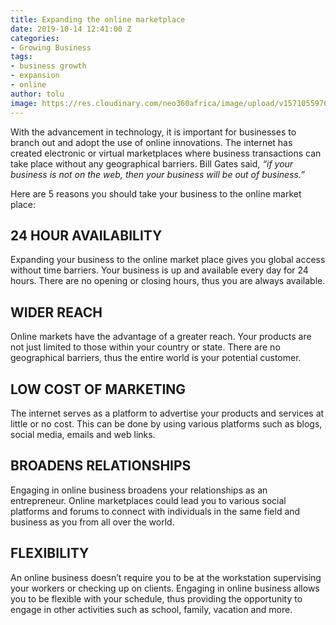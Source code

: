 ```yaml
---
title: Expanding the online marketplace
date: 2019-10-14 12:41:00 Z
categories:
- Growing Business
tags:
- business growth
- expansion
- online
author: tolu
image: https://res.cloudinary.com/neo360africa/image/upload/v1571055976/NEO360%20BLOG/marvin-meyer-SYTO3xs06fU-unsplash_d0pnrx.jpg
---
```


With the advancement in technology, it is important for businesses to branch out and adopt the use of online innovations. The internet has created electronic or virtual marketplaces where business transactions can take place without any geographical barriers. Bill Gates said, *“if your business is not on the web, then your business will be out of business.”* <br/>

Here are 5 reasons you should take your business to the online market place:
## 24 HOUR AVAILABILITY
Expanding your business to the online market place gives you global access without time barriers. Your business is up and available every day for 24 hours. There are no opening or closing hours, thus you are always available.

## WIDER REACH
Online markets have the advantage of a greater reach. Your products are not just limited to those within your country or state. There are no geographical barriers, thus the entire world is your potential customer.

## LOW COST OF MARKETING
The internet serves as a platform to advertise your products and services at little or no cost. This can be done by using various platforms such as blogs, social media, emails and web links.

## BROADENS RELATIONSHIPS
Engaging in online business broadens your relationships as an entrepreneur. Online marketplaces could lead you to various social platforms and forums to connect with individuals in the same field and business as you from all over the world.

## FLEXIBILITY
An online business doesn’t require you to be at the workstation supervising your workers or checking up on clients. Engaging in online business allows you to be flexible with your schedule, thus providing the opportunity to engage in other activities such as school, family, vacation and more.

